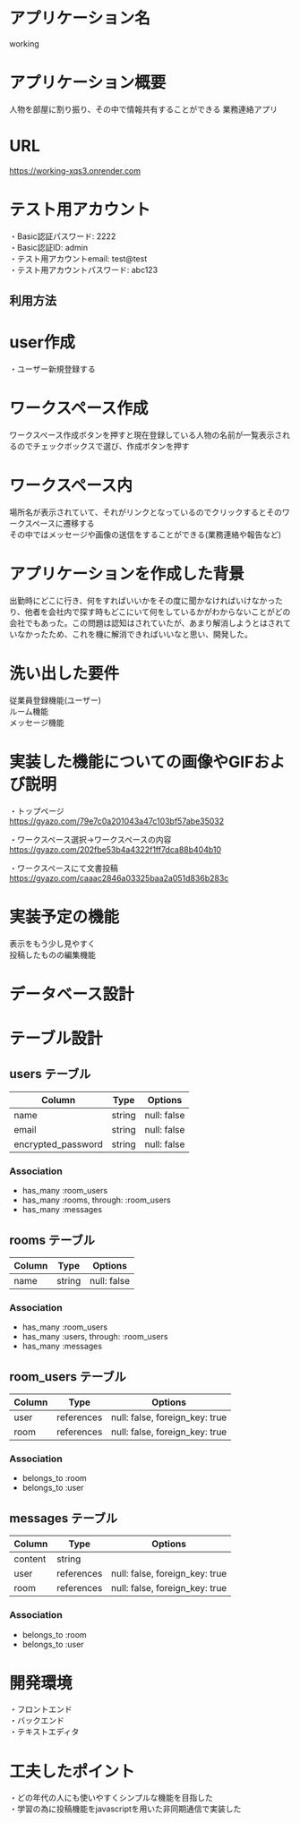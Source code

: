 # アプリケーション名
working

# アプリケーション概要
人物を部屋に割り振り、その中で情報共有することができる
業務連絡アプリ

# URL
https://working-xqs3.onrender.com

# テスト用アカウント
・Basic認証パスワード: 2222<br>
・Basic認証ID: admin<br>
・テスト用アカウントemail: test@test<br>
・テスト用アカウントパスワード: abc123 


## 利用方法
# user作成
・ユーザー新規登録する
# ワークスペース作成
ワークスペース作成ボタンを押すと現在登録している人物の名前が一覧表示されるのでチェックボックスで選び、作成ボタンを押す
# ワークスペース内
場所名が表示されていて、それがリンクとなっているのでクリックするとそのワークスペースに遷移する<br>
その中ではメッセージや画像の送信をすることができる(業務連絡や報告など)

# アプリケーションを作成した背景
出勤時にどこに行き、何をすればいいかをその度に聞かなければいけなかったり、他者を会社内で探す時もどこにいて何をしているかがわからないことがどの会社でもあった。この問題は認知はされていたが、あまり解消しようとはされていなかったため、これを機に解消できればいいなと思い、開発した。

# 洗い出した要件
従業員登録機能(ユーザー)<br>
ルーム機能<br>
メッセージ機能


# 実装した機能についての画像やGIFおよび説明
・トップページ<br>
https://gyazo.com/79e7c0a201043a47c103bf57abe35032

・ワークスペース選択→ワークスペースの内容<br>
https://gyazo.com/202fbe53b4a4322f1ff7dca88b404b10

・ワークスペースにて文書投稿<br>
https://gyazo.com/caaac2846a03325baa2a051d836b283c
# 実装予定の機能
表示をもう少し見やすく<br>
投稿したものの編集機能

# データベース設計
# テーブル設計

## users テーブル

| Column             | Type   | Options     |
| ------------------ | ------ | ----------- |
| name               | string | null: false |
| email              | string | null: false |
| encrypted_password | string | null: false |

### Association

- has_many :room_users
- has_many :rooms, through: :room_users
- has_many :messages


## rooms テーブル

| Column | Type   | Options     |
| ------ | ------ | ----------- |
| name   | string | null: false |

### Association

- has_many :room_users
- has_many :users, through: :room_users
- has_many :messages


## room_users テーブル

| Column | Type       | Options                        |
| ------ | ---------- | ------------------------------ |
| user   | references | null: false, foreign_key: true |
| room   | references | null: false, foreign_key: true |

### Association

- belongs_to :room
- belongs_to :user


## messages テーブル

| Column  | Type       | Options                        |
| ------- | ---------- | ------------------------------ |
| content | string     |                                |
| user    | references | null: false, foreign_key: true |
| room    | references | null: false, foreign_key: true |

### Association

- belongs_to :room
- belongs_to :user

# 開発環境
・フロントエンド<br>
・バックエンド<br>
・テキストエディタ

# 工夫したポイント
・どの年代の人にも使いやすくシンプルな機能を目指した<br>
・学習の為に投稿機能をjavascriptを用いた非同期通信で実装した

